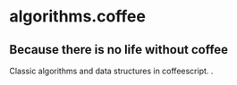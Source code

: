 algorithms.coffee
=================

## Because there is no life without coffee
Classic algorithms and data structures in coffeescript. .
